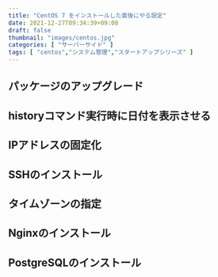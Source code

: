 ```yaml
---
title: "CentOS 7 をインストールした直後にやる設定"
date: 2021-12-27T09:34:39+09:00
draft: false
thumbnail: "images/centos.jpg"
categories: [ "サーバーサイド" ]
tags: [ "centos","システム管理","スタートアップシリーズ" ]
---
```





## パッケージのアップグレード


## historyコマンド実行時に日付を表示させる




## IPアドレスの固定化


## SSHのインストール


## タイムゾーンの指定







## Nginxのインストール


## PostgreSQLのインストール





